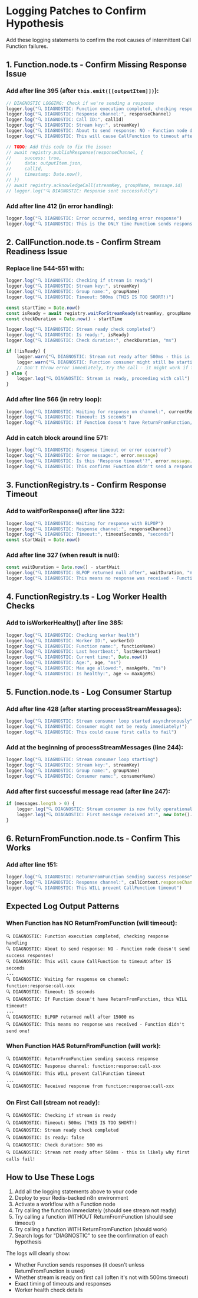 # Logging Patches to Confirm Hypothesis

Add these logging statements to confirm the root causes of intermittent Call Function failures.

## 1. Function.node.ts - Confirm Missing Response Issue

### Add after line 395 (after `this.emit([[outputItem]])`):
```javascript
// DIAGNOSTIC LOGGING: Check if we're sending a response
logger.log("🔍 DIAGNOSTIC: Function execution completed, checking response handling")
logger.log("🔍 DIAGNOSTIC: Response channel:", responseChannel)
logger.log("🔍 DIAGNOSTIC: Call ID:", callId)
logger.log("🔍 DIAGNOSTIC: Stream key:", streamKey)
logger.log("🔍 DIAGNOSTIC: About to send response: NO - Function node doesn't send success responses!")
logger.log("🔍 DIAGNOSTIC: This will cause CallFunction to timeout after 15 seconds")

// TODO: Add this code to fix the issue:
// await registry.publishResponse(responseChannel, {
//     success: true,
//     data: outputItem.json,
//     callId,
//     timestamp: Date.now(),
// })
// await registry.acknowledgeCall(streamKey, groupName, message.id)
// logger.log("🔍 DIAGNOSTIC: Response sent successfully")
```

### Add after line 412 (in error handling):
```javascript
logger.log("🔍 DIAGNOSTIC: Error occurred, sending error response")
logger.log("🔍 DIAGNOSTIC: This is the ONLY time Function sends responses!")
```

## 2. CallFunction.node.ts - Confirm Stream Readiness Issue

### Replace line 544-551 with:
```javascript
logger.log("🔍 DIAGNOSTIC: Checking if stream is ready")
logger.log("🔍 DIAGNOSTIC: Stream key:", streamKey)
logger.log("🔍 DIAGNOSTIC: Group name:", groupName)
logger.log("🔍 DIAGNOSTIC: Timeout: 500ms (THIS IS TOO SHORT!)")

const startTime = Date.now()
const isReady = await registry.waitForStreamReady(streamKey, groupName, 500) // 500ms timeout
const checkDuration = Date.now() - startTime

logger.log("🔍 DIAGNOSTIC: Stream ready check completed")
logger.log("🔍 DIAGNOSTIC: Is ready:", isReady)
logger.log("🔍 DIAGNOSTIC: Check duration:", checkDuration, "ms")

if (!isReady) {
    logger.warn("🔍 DIAGNOSTIC: Stream not ready after 500ms - this is likely why first calls fail!")
    logger.warn("🔍 DIAGNOSTIC: Function consumer might still be starting up")
    // Don't throw error immediately, try the call - it might work if function is just starting
} else {
    logger.log("🔍 DIAGNOSTIC: Stream is ready, proceeding with call")
}
```

### Add after line 566 (in retry loop):
```javascript
logger.log("🔍 DIAGNOSTIC: Waiting for response on channel:", currentResponseChannel)
logger.log("🔍 DIAGNOSTIC: Timeout: 15 seconds")
logger.log("🔍 DIAGNOSTIC: If Function doesn't have ReturnFromFunction, this WILL timeout!")
```

### Add in catch block around line 571:
```javascript
logger.log("🔍 DIAGNOSTIC: Response timeout or error occurred")
logger.log("🔍 DIAGNOSTIC: Error message:", error.message)
logger.log("🔍 DIAGNOSTIC: Is this 'Response timeout'?", error.message.includes("timeout"))
logger.log("🔍 DIAGNOSTIC: This confirms Function didn't send a response")
```

## 3. FunctionRegistry.ts - Confirm Response Timeout

### Add to waitForResponse() after line 322:
```javascript
logger.log("🔍 DIAGNOSTIC: Waiting for response with BLPOP")
logger.log("🔍 DIAGNOSTIC: Response channel:", responseChannel)
logger.log("🔍 DIAGNOSTIC: Timeout:", timeoutSeconds, "seconds")
const startWait = Date.now()
```

### Add after line 327 (when result is null):
```javascript
const waitDuration = Date.now() - startWait
logger.log("🔍 DIAGNOSTIC: BLPOP returned null after", waitDuration, "ms")
logger.log("🔍 DIAGNOSTIC: This means no response was received - Function didn't send one!")
```

## 4. FunctionRegistry.ts - Log Worker Health Checks

### Add to isWorkerHealthy() after line 385:
```javascript
logger.log("🔍 DIAGNOSTIC: Checking worker health")
logger.log("🔍 DIAGNOSTIC: Worker ID:", workerId)
logger.log("🔍 DIAGNOSTIC: Function name:", functionName)
logger.log("🔍 DIAGNOSTIC: Last heartbeat:", lastHeartbeat)
logger.log("🔍 DIAGNOSTIC: Current time:", Date.now())
logger.log("🔍 DIAGNOSTIC: Age:", age, "ms")
logger.log("🔍 DIAGNOSTIC: Max age allowed:", maxAgeMs, "ms")
logger.log("🔍 DIAGNOSTIC: Is healthy:", age <= maxAgeMs)
```

## 5. Function.node.ts - Log Consumer Startup

### Add after line 428 (after starting processStreamMessages):
```javascript
logger.log("🔍 DIAGNOSTIC: Stream consumer loop started asynchronously")
logger.log("🔍 DIAGNOSTIC: Consumer might not be ready immediately!")
logger.log("🔍 DIAGNOSTIC: This could cause first calls to fail")
```

### Add at the beginning of processStreamMessages (line 244):
```javascript
logger.log("🔍 DIAGNOSTIC: Stream consumer loop starting")
logger.log("🔍 DIAGNOSTIC: Stream key:", streamKey)
logger.log("🔍 DIAGNOSTIC: Group name:", groupName)
logger.log("🔍 DIAGNOSTIC: Consumer name:", consumerName)
```

### Add after first successful message read (after line 247):
```javascript
if (messages.length > 0) {
    logger.log("🔍 DIAGNOSTIC: Stream consumer is now fully operational!")
    logger.log("🔍 DIAGNOSTIC: First message received at:", new Date().toISOString())
}
```

## 6. ReturnFromFunction.node.ts - Confirm This Works

### Add after line 151:
```javascript
logger.log("🔍 DIAGNOSTIC: ReturnFromFunction sending success response")
logger.log("🔍 DIAGNOSTIC: Response channel:", callContext.responseChannel)
logger.log("🔍 DIAGNOSTIC: This WILL prevent CallFunction timeout")
```

## Expected Log Output Patterns

### When Function has NO ReturnFromFunction (will timeout):
```
🔍 DIAGNOSTIC: Function execution completed, checking response handling
🔍 DIAGNOSTIC: About to send response: NO - Function node doesn't send success responses!
🔍 DIAGNOSTIC: This will cause CallFunction to timeout after 15 seconds
...
🔍 DIAGNOSTIC: Waiting for response on channel: function:response:call-xxx
🔍 DIAGNOSTIC: Timeout: 15 seconds
🔍 DIAGNOSTIC: If Function doesn't have ReturnFromFunction, this WILL timeout!
...
🔍 DIAGNOSTIC: BLPOP returned null after 15000 ms
🔍 DIAGNOSTIC: This means no response was received - Function didn't send one!
```

### When Function HAS ReturnFromFunction (will work):
```
🔍 DIAGNOSTIC: ReturnFromFunction sending success response
🔍 DIAGNOSTIC: Response channel: function:response:call-xxx
🔍 DIAGNOSTIC: This WILL prevent CallFunction timeout
...
🔍 DIAGNOSTIC: Received response from function:response:call-xxx
```

### On First Call (stream not ready):
```
🔍 DIAGNOSTIC: Checking if stream is ready
🔍 DIAGNOSTIC: Timeout: 500ms (THIS IS TOO SHORT!)
🔍 DIAGNOSTIC: Stream ready check completed
🔍 DIAGNOSTIC: Is ready: false
🔍 DIAGNOSTIC: Check duration: 500 ms
🔍 DIAGNOSTIC: Stream not ready after 500ms - this is likely why first calls fail!
```

## How to Use These Logs

1. Add all the logging statements above to your code
2. Deploy to your Redis-backed n8n environment
3. Activate a workflow with a Function node
4. Try calling the function immediately (should see stream not ready)
5. Try calling a function WITHOUT ReturnFromFunction (should see timeout)
6. Try calling a function WITH ReturnFromFunction (should work)
7. Search logs for "DIAGNOSTIC" to see the confirmation of each hypothesis

The logs will clearly show:
- Whether Function sends responses (it doesn't unless ReturnFromFunction is used)
- Whether stream is ready on first call (often it's not with 500ms timeout)
- Exact timing of timeouts and responses
- Worker health check details